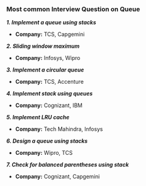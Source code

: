 ### Most common Interview Question on Queue

**_1. Implement a queue using stacks_**
   + **Company:** TCS, Capgemini

**_2. Sliding window maximum_**
   + **Company:** Infosys, Wipro

**_3. Implement a circular queue_**
   + **Company:** TCS, Accenture

**_4. Implement stack using queues_**
   + **Company:** Cognizant, IBM

**_5. Implement LRU cache_**
   + **Company:** Tech Mahindra, Infosys

**_6. Design a queue using stacks_**
   + **Company:** Wipro, TCS

**_7. Check for balanced parentheses using stack_**
   + **Company:** Cognizant, Capgemini